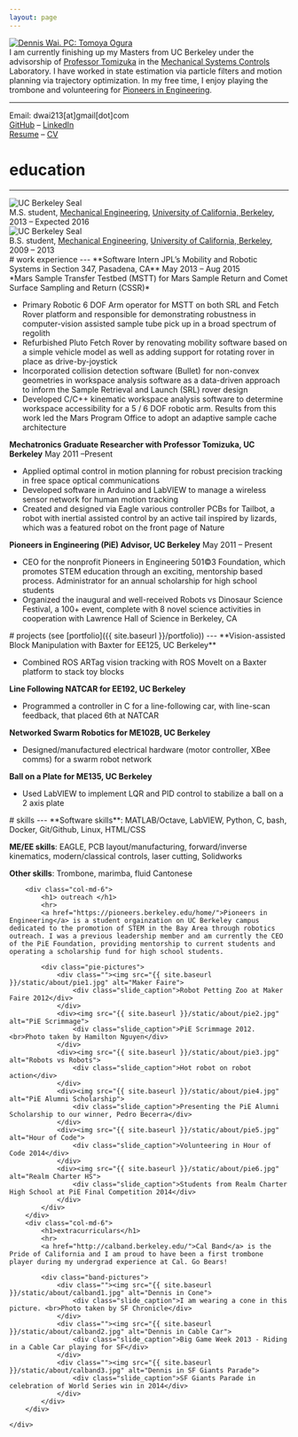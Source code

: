 ```yaml
---
layout: page
---
```


<div class="container-fluid">
<div class="row">
    <div class="col-md-5">
        <a href="{{ site.baseurl }}/static/about/profile.jpg" data-lightbox="whee" data-title="Dennis Wai in front of Kinkakuji. PC: Tomoya Ogura"><img src="{{ site.baseurl }}/static/about/profile_sm.jpg" alt="Dennis Wai. PC: Tomoya Ogura" /></a>
    </div>
    <div class="col-md-7">
        <div id="content">
        I am currently finishing up my Masters from UC Berkeley under the advisorship of <a href="http://msc.berkeley.edu/people/tomizuka.html">Professor Tomizuka</a> in the <a href="http://msc.berkeley.edu/">Mechanical Systems Controls</a> Laboratory. I have worked in state estimation via particle filters and motion planning via trajectory optimization. In my free time, I enjoy playing the trombone and volunteering for <a href="https://pioneers.berkeley.edu">Pioneers in Engineering</a>.
        <hr>
        Email: dwai213[at]gmail[dot]com <br>
        <a href="https://github.com/dwai213/dwai213.github.io" target="_blank">GitHub</a> &ndash;
        <a href="https://www.linkedin.com/in/dennis-wai-97623330" target="_blank">LinkedIn</a><br/>
        <a href="{{ site.baseurl }}/static/files/resume.pdf">Resume</a> &ndash;  <a href="{{ site.baseurl }}/static/files/cv.pdf">CV</a>
        </div>
    </div>
</div>
</div>

<div class="container-fluid">
<h1> education </h1>
<hr>
<div class="row">
    <div class="col-md-3">
    	<img class="fixed_seal" src="{{ site.baseurl }}/static/about/ucb_seal2.png" alt="UC Berkeley Seal" />
    </div>
    <div class="col-md-9">
        <div id="content">
            M.S. student, <a href="http://me.berkeley.edu/">Mechanical Engineering</a>, <a href="http://berkeley.edu/index.html">University of California, Berkeley</a>, 2013 &ndash; Expected 2016
        </div>
    </div>
</div>
<div class="row">
    <div class="col-md-3">
        <img class="fixed_seal" src="{{ site.baseurl }}/static/about/ucb_seal.png" alt="UC Berkeley Seal" />
    </div>
    <div class="col-md-9">
        <div id="content">
            B.S. student, <a href="http://me.berkeley.edu/">Mechanical Engineering</a>, <a href="http://berkeley.edu/index.html">University of California, Berkeley</a>, 2009 &ndash; 2013
        </div>
    </div>
</div>
</div>

<div class="container-fluid">
<div markdown="1">
# work experience
---
**Software Intern JPL’s Mobility and Robotic Systems in Section 347, Pasadena, CA**		May 2013 – Aug 2015
<br>
*Mars Sample Transfer Testbed (MSTT) for Mars Sample Return and Comet Surface Sampling and Return (CSSR)*

- Primary Robotic 6 DOF Arm operator for MSTT on both SRL and Fetch Rover platform and responsible for demonstrating robustness in computer-vision assisted sample tube pick up in a broad spectrum of regolith
- Refurbished Pluto Fetch Rover by renovating mobility software based on a simple vehicle model as well as adding support for rotating rover in place as drive-by-joystick
- Incorporated collision detection software (Bullet) for non-convex geometries in workspace analysis software as a data-driven approach to inform the Sample Retrieval and Launch (SRL) rover design
- Developed C/C++ kinematic workspace analysis software to determine workspace accessibility for a 5 / 6 DOF robotic arm. Results from this work led the Mars Program Office to adopt an adaptive sample cache architecture

**Mechatronics Graduate Researcher with Professor Tomizuka, UC Berkeley**			May 2011 –Present

-	Applied optimal control in motion planning for robust precision tracking in free space optical communications
-	Developed software in Arduino and LabVIEW to manage a wireless sensor network for human motion tracking
-	Created and designed via Eagle various controller PCBs for Tailbot, a robot with inertial assisted control by an active tail inspired by lizards, which was a featured robot on the front page of Nature

**Pioneers in Engineering (PiE) Advisor, UC Berkeley**						May 2011 – Present

-	CEO for the nonprofit Pioneers in Engineering 501©3 Foundation, which promotes STEM education through an exciting, mentorship based process. Administrator for an annual scholarship for high school students
-	Organized the inaugural and well-received Robots vs Dinosaur Science Festival, a 100+ event, complete with 8 novel science activities in cooperation with Lawrence Hall of Science in Berkeley, CA
</div>
</div>

<div class="container-fluid">
<div markdown="1">
# projects (see [portfolio]({{ site.baseurl }}/portfolio))
---
**Vision-assisted Block Manipulation with Baxter for EE125, UC Berkeley**

-   Combined ROS ARTag vision tracking with ROS MoveIt on a Baxter platform to stack toy blocks

**Line Following NATCAR for EE192, UC Berkeley**

-   Programmed a controller in C for a line-following car, with line-scan feedback, that placed 6th at NATCAR

**Networked Swarm Robotics for ME102B, UC Berkeley**

-   Designed/manufactured electrical hardware (motor controller, XBee comms) for a swarm robot network

**Ball on a Plate for ME135, UC Berkeley**

-   Used LabVIEW to implement LQR and PID control to stabilize a ball on a 2 axis plate
</div>
</div>

<div class="container-fluid">
<div markdown="1">
# skills
---
**Software skills**: MATLAB/Octave, LabVIEW, Python, C, bash, Docker, Git/Github, Linux, HTML/CSS

**ME/EE skills**: EAGLE, PCB layout/manufacturing, forward/inverse kinematics, modern/classical controls, laser cutting, Solidworks

**Other skills**: Trombone, marimba, fluid Cantonese
</div>
</div>


<div class="container-fluid">
    <div class="row">

        <div class="col-md-6">
            <h1> outreach </h1>
            <hr>
            <a href="https://pioneers.berkeley.edu/home/">Pioneers in Engineering</a> is a student orgainzation on UC Berkeley campus dedicated to the promotion of STEM in the Bay Area through robotics outreach. I was a previous leadership member and am currently the CEO of the PiE Foundation, providing mentorship to current students and operating a scholarship fund for high school students.

            <div class="pie-pictures">
                <div class=""><img src="{{ site.baseurl }}/static/about/pie1.jpg" alt="Maker Faire">
                    <div class="slide_caption">Robot Petting Zoo at Maker Faire 2012</div>
                </div>
                <div><img src="{{ site.baseurl }}/static/about/pie2.jpg" alt="PiE Scrimmage">
                    <div class="slide_caption">PiE Scrimmage 2012. <br>Photo taken by Hamilton Nguyen</div>
                </div>
                <div><img src="{{ site.baseurl }}/static/about/pie3.jpg" alt="Robots vs Robots">
                    <div class="slide_caption">Hot robot on robot action</div>
                </div>
                <div><img src="{{ site.baseurl }}/static/about/pie4.jpg" alt="PiE Alumni Scholarship">
                    <div class="slide_caption">Presenting the PiE Alumni Scholarship to our winner, Pedro Becerra</div>
                </div>
                <div><img src="{{ site.baseurl }}/static/about/pie5.jpg" alt="Hour of Code">
                    <div class="slide_caption">Volunteering in Hour of Code 2014</div>
                </div>
                <div><img src="{{ site.baseurl }}/static/about/pie6.jpg" alt="Realm Charter HS">
                    <div class="slide_caption">Students from Realm Charter High School at PiE Final Competition 2014</div>
                </div>
            </div>
        </div>
        <div class="col-md-6">
            <h1>extracurriculars</h1>
            <hr>
            <a href="http://calband.berkeley.edu/">Cal Band</a> is the Pride of California and I am proud to have been a first trombone player during my undergrad experience at Cal. Go Bears!

            <div class="band-pictures">
                <div class=""><img src="{{ site.baseurl }}/static/about/calband1.jpg" alt="Dennis in Cone">
                    <div class="slide_caption">I am wearing a cone in this picture. <br>Photo taken by SF Chronicle</div>
                </div>
                <div class=""><img src="{{ site.baseurl }}/static/about/calband2.jpg" alt="Dennis in Cable Car">
                    <div class="slide_caption">Big Game Week 2013 - Riding in a Cable Car playing for SF</div>
                </div>
                <div class=""><img src="{{ site.baseurl }}/static/about/calband3.jpg" alt="Dennis in SF Giants Parade">
                    <div class="slide_caption">SF Giants Parade in celebration of World Series win in 2014</div>
                </div>
            </div>
        </div>

    </div>
</div>


<script type="text/javascript">
$(document).ready(function(){
  $('.pie-pictures').slick({
    dots: true,
    infinite: false,
    slidesToShow: 1,
    slidesToScroll: 1,
  });
});
</script>


<script type="text/javascript">
$(document).ready(function(){
  $('.band-pictures').slick({
    dots: true,
    infinite: false,
    slidesToShow: 1,
    slidesToScroll: 1,
    adaptiveHeight: true,
  });
});
</script>
